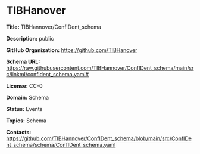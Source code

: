[//]: # (DO NOT MANUALLY EDIT THIS FILE. IT IS GENERATED FROM A TEMPLATE.)

# TIBHanover

**Title:** TIBHannover/ConfIDent_schema

**Description:** public

**GitHub Organization:** https://github.com/TIBHanover

**Schema URL:** https://raw.githubusercontent.com/TIBHannover/ConfIDent_schema/main/src/linkml/confident_schema.yaml#

**License:** CC-0

**Domain:** Schema

**Status:** Events

**Topics:** Schema

**Contacts:** https://github.com/TIBHannover/ConfIDent_schema/blob/main/src/ConfIDent_schema/schema/ConfIDent_schema.yaml